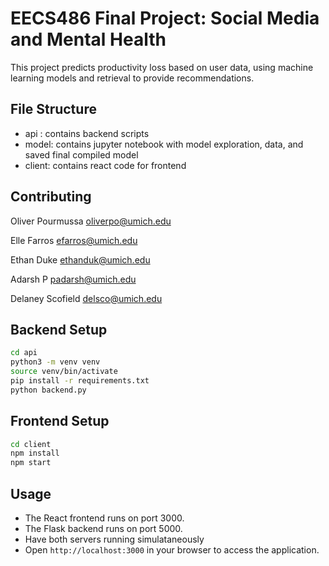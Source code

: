 # **EECS486 Final Project: Social Media and Mental Health**

This project predicts productivity loss based on user data, using machine learning models and retrieval to provide recommendations.

## File Structure

- api : contains backend scripts
- model: contains jupyter notebook with model exploration, data, and saved final compiled model
- client: contains react code for frontend

## Contributing

Oliver Pourmussa
oliverpo@umich.edu

Elle Farros
efarros@umich.edu

Ethan Duke
ethanduk@umich.edu

Adarsh P
padarsh@umich.edu

Delaney Scofield
delsco@umich.edu

## Backend Setup

```bash
cd api
python3 -m venv venv
source venv/bin/activate
pip install -r requirements.txt
python backend.py
```



## Frontend Setup
```bash
cd client
npm install
npm start
```



## Usage

- The React frontend runs on port 3000.
- The Flask backend runs on port 5000.
- Have both servers running simulataneously
- Open `http://localhost:3000` in your browser to access the application.
